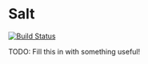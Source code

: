 Salt
===
[![Build Status](https://travis-ci.org/jspauldo98/Salt.svg?branch=master)](https://travis-ci.org/#)

TODO: Fill this in with something useful!
